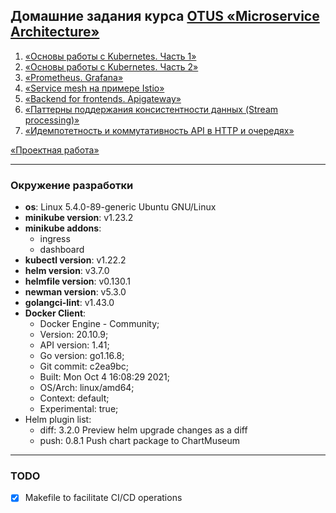 ## Домашние задания курса [OTUS «Microservice Architecture»](https://otus.ru/lessons/microservice-architecture/)

1) [«Основы работы с Kubernetes. Часть 1»](./hw01_k8s_basics_part1)
2) [«Основы работы с Kubernetes. Часть 2»](./hw01_k8s_basics_part2)
3) [«Prometheus. Grafana»](./hw03_prometheus_grafana)
4) [«Service mesh на примере Istio»](./hw04_service_mesh_istio)
5) [«Backend for frontends. Apigateway»](./hw05_api_gateway)
6) [«Паттерны поддержания консистентности данных (Stream processing)»](./hw06_stream_processing)
7) [«Идемпотетность и коммутативность API в HTTP и очередях»](./hw07_order_service)

[«Проектная работа»](./hw08_final_project)

---

### Окружение разработки

- **os**: Linux 5.4.0-89-generic Ubuntu GNU/Linux
- **minikube version**: v1.23.2
- **minikube addons**:
    - ingress
    - dashboard
- **kubectl version**:  v1.22.2
- **helm version**:  v3.7.0
- **helmfile version**:  v0.130.1
- **newman version**:  v5.3.0
- **golangci-lint**:  v1.43.0
- **Docker Client**:
    - Docker Engine - Community;
    - Version:           20.10.9;
    - API version:       1.41;
    - Go version:        go1.16.8;
    - Git commit:        c2ea9bc;
    - Built:             Mon Oct 4 16:08:29 2021;
    - OS/Arch:           linux/amd64;
    - Context:           default;
    - Experimental:      true;
- Helm plugin list:
    - diff: 3.2.0 Preview helm upgrade changes as a diff
    - push: 0.8.1 Push chart package to ChartMuseum

---

### TODO

- [x] Makefile to facilitate CI/CD operations
